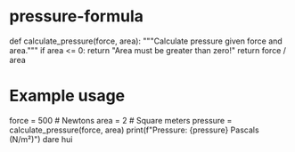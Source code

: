# pressure-formula
def calculate_pressure(force, area):
    """Calculate pressure given force and area."""
    if area <= 0:
        return "Area must be greater than zero!"
    return force / area

# Example usage
force = 500  # Newtons
area = 2  # Square meters
pressure = calculate_pressure(force, area)
print(f"Pressure: {pressure} Pascals (N/m²)")
dare
hui

